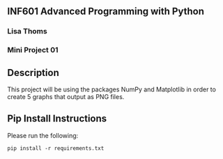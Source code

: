 ## INF601 Advanced Programming with Python
### Lisa Thoms
### Mini Project 01

## Description
This project will be using the packages NumPy and Matplotlib in order to create 5 graphs that output as PNG files.

 ## Pip Install Instructions
Please run the following:
```
pip install -r requirements.txt
```



